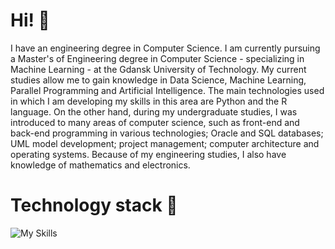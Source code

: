 # Hi! 🫡
I have an engineering degree in Computer Science. I am currently pursuing a Master's of Engineering degree in Computer Science - specializing in Machine Learning - at the Gdansk University of Technology. My current studies allow me to gain knowledge in Data Science, Machine Learning, Parallel Programming and Artificial Intelligence. The main technologies used in which I am developing my skills in this area are Python and the R language. On the other hand, during my undergraduate studies, I was introduced to many areas of computer science, such as front-end and back-end programming in various technologies; Oracle and SQL databases; UML model development; project management; computer architecture and operating systems. Because of my engineering studies, I also have knowledge of mathematics and electronics.

# Technology stack 🧾
![My Skills](https://skillicons.dev/icons?i=python,r,pytorch,tensorflow,django,html,css,bootstrap,vscode,visualstudio,sqlite,git,github,c&perline=7)

